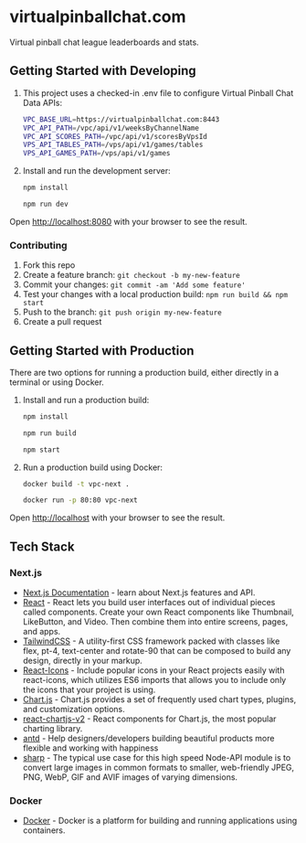 # virtualpinballchat.com

Virtual pinball chat league leaderboards and stats.

## Getting Started with Developing

1. This project uses a checked-in .env file to configure Virtual Pinball Chat Data APIs:

   ```bash
   VPC_BASE_URL=https://virtualpinballchat.com:8443
   VPC_API_PATH=/vpc/api/v1/weeksByChannelName
   VPC_API_SCORES_PATH=/vpc/api/v1/scoresByVpsId
   VPS_API_TABLES_PATH=/vps/api/v1/games/tables
   VPS_API_GAMES_PATH=/vps/api/v1/games
   ```

2. Install and run the development server:

   ```bash
   npm install
   ```

   ```bash
   npm run dev
   ```

Open [http://localhost:8080](http://localhost:8080) with your browser to see the result.

### Contributing

1. Fork this repo
1. Create a feature branch: `git checkout -b my-new-feature`
1. Commit your changes: `git commit -am 'Add some feature'`
1. Test your changes with a local production build: `npm run build && npm start`
1. Push to the branch: `git push origin my-new-feature`
1. Create a pull request

## Getting Started with Production

There are two options for running a production build, either directly in a terminal or using Docker.

1. Install and run a production build:

   ```bash
   npm install
   ```

   ```bash
   npm run build
   ```

   ```bash
   npm start
   ```

2. Run a production build using Docker:

   ```bash
   docker build -t vpc-next .
   ```

   ```bash
   docker run -p 80:80 vpc-next
   ```

Open [http://localhost](http://localhost) with your browser to see the result.

## Tech Stack

### Next.js

- [Next.js Documentation](https://nextjs.org/docs) - learn about Next.js features and API.
- [React](https://react.dev/) - React lets you build user interfaces out of individual pieces called components. Create your own React components like Thumbnail, LikeButton, and Video. Then combine them into entire screens, pages, and apps.
- [TailwindCSS](https://v2.tailwindcss.com/docs) - A utility-first CSS framework packed with classes like flex, pt-4, text-center and rotate-90 that can be composed to build any design, directly in your markup.
- [React-Icons](https://react-icons.github.io/react-icons/) - Include popular icons in your React projects easily with react-icons, which utilizes ES6 imports that allows you to include only the icons that your project is using.
- [Chart.js](https://www.chartjs.org/docs/latest/) - Chart.js provides a set of frequently used chart types, plugins, and customization options.
- [react-chartjs-v2](https://github.com/reactchartjs/react-chartjs-2) - React components for Chart.js, the most popular charting library.
- [antd](https://ant.design/docs/spec/introduce) - Help designers/developers building beautiful products more flexible and working with happiness
- [sharp](https://github.com/lovell/sharp) - The typical use case for this high speed Node-API module is to convert large images in common formats to smaller, web-friendly JPEG, PNG, WebP, GIF and AVIF images of varying dimensions.

### Docker

- [Docker](https://docs.docker.com/get-started/) - Docker is a platform for building and running applications using containers.
